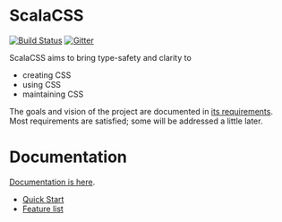 # ScalaCSS

[![Build Status](https://travis-ci.org/japgolly/scalacss.svg?branch=master)](https://travis-ci.org/japgolly/scalacss)
[![Gitter](https://badges.gitter.im/Join%20Chat.svg)](https://gitter.im/japgolly/scalacss?utm_source=badge&utm_medium=badge&utm_campaign=pr-badge&utm_content=badge)

ScalaCSS aims to bring type-safety and clarity to
* creating CSS
* using CSS
* maintaining CSS

The goals and vision of the project are documented in
[its requirements](https://japgolly.github.io/scalacss/book/reqs.md).
Most requirements are satisfied; some will be addressed a little later.

# Documentation
[Documentation is here](https://japgolly.github.io/scalacss/book/).

* [Quick Start](https://japgolly.github.io/scalacss/book/quickstart/index.html)
* [Feature list](https://japgolly.github.io/scalacss/book/features/index.html)

